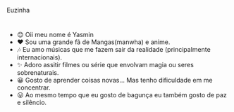  Euzinha
#
- 😊 Oii meu nome é Yasmin
- ❤️ Sou uma grande fã de Mangas(manwha) e anime. 
- 🎶 Eu amo músicas que me fazem sair da realidade (principalmente internacionais).
- ✨ Adoro assitir filmes ou série que envolvam magia ou seres sobrenaturais.
- 😀 Gosto de aprender coisas novas... Mas tenho dificuldade em me concentrar.
- 😛 Ao mesmo tempo que eu gosto de bagunça eu também gosto de paz e silêncio.



